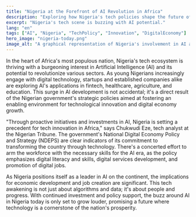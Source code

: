```yaml
---
title: "Nigeria at the Forefront of AI Revolution in Africa"
description: "Exploring how Nigeria's tech policies shape the future of AI in the nation."
excerpt: "Nigeria's tech scene is buzzing with AI potential."
lang: "en"
tags: ["AI", "Nigeria", "TechPolicy", "Innovation", "DigitalEconomy"]
hero_image: "nigeria-today.png"
image_alt: "A graphical representation of Nigeria's involvement in AI and tech policy"
---
```


In the heart of Africa's most populous nation, Nigeria's tech ecosystem is thriving with a burgeoning interest in Artificial Intelligence (AI) and its potential to revolutionize various sectors. As young Nigerians increasingly engage with digital technology, startups and established companies alike are exploring AI's applications in fintech, healthcare, agriculture, and education. This surge in AI development is not accidental; it's a direct result of the Nigerian government's strategic policies aimed at fostering an enabling environment for technological innovation and digital economy growth.

"Through proactive initiatives and investments in AI, Nigeria is setting a precedent for tech innovation in Africa," says Chukwudi Eze, tech analyst at the Nigerian Tribune. The government's National Digital Economy Policy and Strategy (NDEPS) are clear indicators of its commitment to transforming the country through technology. There's a concerted effort to arm the workforce with the necessary skills for the AI era, as the policy emphasizes digital literacy and skills, digital services development, and promotion of digital jobs.

As Nigeria positions itself as a leader in AI on the continent, the implications for economic development and job creation are significant. This tech awakening is not just about algorithms and data; it's about people and progress. With continued investment and policy support, the buzz around AI in Nigeria today is only set to grow louder, promising a future where technology is a cornerstone of the nation's prosperity.